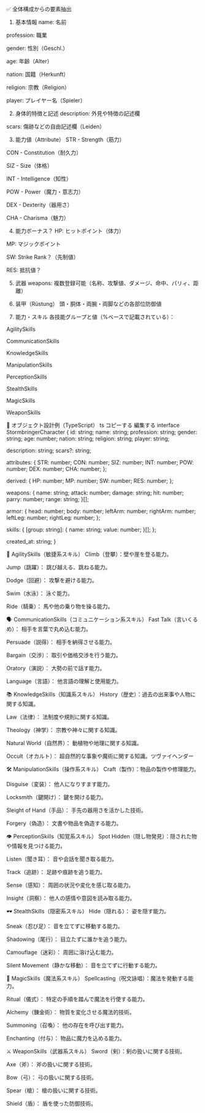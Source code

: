 ✅ 全体構成からの要素抽出

1. 基本情報
   name: 名前

profession: 職業

gender: 性別（Geschl.）

age: 年齢（Alter）

nation: 国籍（Herkunft）

religion: 宗教（Religion）

player: プレイヤー名（Spieler）

2. 身体的特徴と記述
   description: 外見や特徴の記述欄

scars: 傷跡などの自由記述欄（Leiden）

3. 能力値（Attribute）
   STR - Strength（筋力）

CON - Constitution（耐久力）

SIZ - Size（体格）

INT - Intelligence（知性）

POW - Power（魔力・意志力）

DEX - Dexterity（器用さ）

CHA - Charisma（魅力）

4. 能力ボーナス？
   HP: ヒットポイント（体力）

MP: マジックポイント

SW: Strike Rank？（先制値）

RES: 抵抗値？

5. 武器
   weapons: 複数登録可能（名称、攻撃値、ダメージ、命中、パリィ、距離）

6. 装甲（Rüstung）
   頭・胴体・両腕・両脚などの各部位防御値

7. 能力・スキル
   各技能グループと値（%ベースで記載されている）：

AgilitySkills

CommunicationSkills

KnowledgeSkills

ManipulationSkills

PerceptionSkills

StealthSkills

MagicSkills

WeaponSkills

🧱 オブジェクト設計例（TypeScript）
ts
コピーする
編集する
interface StormbringerCharacter {
id: string;
name: string;
profession: string;
gender: string;
age: number;
nation: string;
religion: string;
player: string;

description: string;
scars?: string;

attributes: {
STR: number;
CON: number;
SIZ: number;
INT: number;
POW: number;
DEX: number;
CHA: number;
};

derived: {
HP: number;
MP: number;
SW: number;
RES: number;
};

weapons: {
name: string;
attack: number;
damage: string;
hit: number;
parry: number;
range: string;
}[];

armor: {
head: number;
body: number;
leftArm: number;
rightArm: number;
leftLeg: number;
rightLeg: number;
};

skills: {
[group: string]: {
name: string;
value: number;
}[];
};

created_at: string;
}

🏃 AgilitySkills（敏捷系スキル）
Climb（登攀）：​ 壁や崖を登る能力。

Jump（跳躍）：​ 跳び越える、跳ねる能力。

Dodge（回避）：​ 攻撃を避ける能力。

Swim（水泳）：​ 泳ぐ能力。

Ride（騎乗）：​ 馬や他の乗り物を操る能力。​

🗣️ CommunicationSkills（コミュニケーション系スキル）
Fast Talk（言いくるめ）：​ 相手を言葉で丸め込む能力。

Persuade（説得）：​ 相手を納得させる能力。

Bargain（交渉）：​ 取引や価格交渉を行う能力。

Oratory（演説）：​ 大勢の前で話す能力。

Language（言語）：​ 他言語の理解と使用能力。​

📚 KnowledgeSkills（知識系スキル）
History（歴史）：​ 過去の出来事や人物に関する知識。

Law（法律）：​ 法制度や規則に関する知識。

Theology（神学）：​ 宗教や神々に関する知識。

Natural World（自然界）：​ 動植物や地理に関する知識。

Occult（オカルト）：​ 超自然的な事象や魔術に関する知識。​
ツヴァイヘンダー

🛠️ ManipulationSkills（操作系スキル）
Craft（製作）：​ 物品の製作や修理能力。

Disguise（変装）：​ 他人になりすます能力。

Locksmith（鍵開け）：​ 鍵を開ける能力。

Sleight of Hand（手品）：​ 手先の器用さを活かした技術。

Forgery（偽造）：​ 文書や物品を偽造する能力。​

👁️ PerceptionSkills（知覚系スキル）
Spot Hidden（隠し物発見）：​ 隠された物や情報を見つける能力。

Listen（聞き耳）：​ 音や会話を聞き取る能力。

Track（追跡）：​ 足跡や痕跡を追う能力。

Sense（感知）：​ 周囲の状況や変化を感じ取る能力。

Insight（洞察）：​ 他人の感情や意図を読み取る能力。​

🕶️ StealthSkills（隠密系スキル）
Hide（隠れる）：​ 姿を隠す能力。

Sneak（忍び足）：​ 音を立てずに移動する能力。

Shadowing（尾行）：​ 目立たずに誰かを追う能力。

Camouflage（迷彩）：​ 周囲に溶け込む能力。

Silent Movement（静かな移動）：​ 音を立てずに行動する能力。​

🔮 MagicSkills（魔法系スキル）
Spellcasting（呪文詠唱）：​ 魔法を発動する能力。

Ritual（儀式）：​ 特定の手順を踏んで魔法を行使する能力。

Alchemy（錬金術）：​ 物質を変化させる魔法的技術。

Summoning（召喚）：​ 他の存在を呼び出す能力。

Enchanting（付与）：​ 物品に魔力を込める能力。​

⚔️ WeaponSkills（武器系スキル）
Sword（剣）：​ 剣の扱いに関する技術。

Axe（斧）：​ 斧の扱いに関する技術。

Bow（弓）：​ 弓の扱いに関する技術。

Spear（槍）：​ 槍の扱いに関する技術。

Shield（盾）：​ 盾を使った防御技術。
